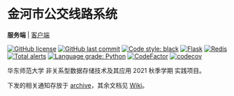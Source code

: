 # 金河市公交线路系统

**服务端** | [客户端](../../../jinhe-bus-routes-client)

[![GitHub license](https://img.shields.io/github/license/ccxxxi/jinhe-bus-routes-server)](LICENSE)
[![GitHub last commit](https://img.shields.io/github/last-commit/ccxxxi/jinhe-bus-routes-server)](../../commits)
[![Code style: black](https://img.shields.io/badge/code%20style-black-000000.svg)](https://github.com/psf/black)
[![Flask](https://img.shields.io/badge/Flask-000000?logo=flask)](https://palletsprojects.com/p/flask/)
[![Redis](https://img.shields.io/badge/Redis-DC382D?logo=redis&logoColor=white)](https://redis.io/)
[![Total alerts](https://img.shields.io/lgtm/alerts/g/CCXXXI/jinhe-bus-routes-server.svg?logo=lgtm&logoWidth=18)](https://lgtm.com/projects/g/CCXXXI/jinhe-bus-routes-server/alerts/)
[![Language grade: Python](https://img.shields.io/lgtm/grade/python/g/CCXXXI/jinhe-bus-routes-server.svg?logo=lgtm&logoWidth=18)](https://lgtm.com/projects/g/CCXXXI/jinhe-bus-routes-server/context:python)
[![CodeFactor](https://www.codefactor.io/repository/github/ccxxxi/jinhe-bus-routes-server/badge)](https://www.codefactor.io/repository/github/ccxxxi/jinhe-bus-routes-server)
[![codecov](https://codecov.io/gh/CCXXXI/jinhe-bus-routes-server/branch/main/graph/badge.svg?token=RHp5mqkUKo)](https://codecov.io/gh/CCXXXI/jinhe-bus-routes-server)

华东师范大学 非关系型数据存储技术及其应用 2021 秋季学期 实践项目。

下发的相关通知存放于 [archive](archive)，其余文档见 [Wiki](../../wiki)。

